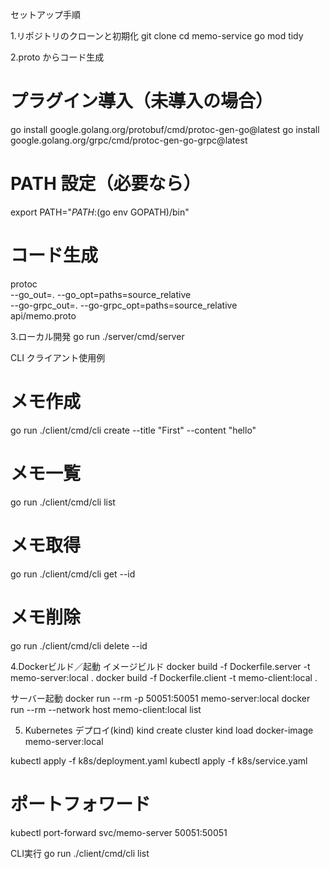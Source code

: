 セットアップ手順

1.リポジトリのクローンと初期化
git clone <your-repo-url>
cd memo-service
go mod tidy

2.proto からコード生成
# プラグイン導入（未導入の場合）
go install google.golang.org/protobuf/cmd/protoc-gen-go@latest
go install google.golang.org/grpc/cmd/protoc-gen-go-grpc@latest

# PATH 設定（必要なら）
export PATH="$PATH:$(go env GOPATH)/bin"

# コード生成
protoc \
  --go_out=. --go_opt=paths=source_relative \
  --go-grpc_out=. --go-grpc_opt=paths=source_relative \
  api/memo.proto

3.ローカル開発
go run ./server/cmd/server

CLI クライアント使用例
# メモ作成
go run ./client/cmd/cli create --title "First" --content "hello"
# メモ一覧
go run ./client/cmd/cli list
# メモ取得
go run ./client/cmd/cli get --id <ID>
# メモ削除
go run ./client/cmd/cli delete --id <ID>

4.Dockerビルド／起動
イメージビルド
docker build -f Dockerfile.server -t memo-server:local .
docker build -f Dockerfile.client -t memo-client:local .

サーバー起動
docker run --rm -p 50051:50051 memo-server:local
docker run --rm --network host memo-client:local list

5. Kubernetes デプロイ(kind)
kind create cluster
kind load docker-image memo-server:local

kubectl apply -f k8s/deployment.yaml
kubectl apply -f k8s/service.yaml

# ポートフォワード
kubectl port-forward svc/memo-server 50051:50051

CLI実行
go run ./client/cmd/cli list


